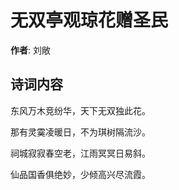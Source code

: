 # 无双亭观琼花赠圣民

**作者**: 刘敞

## 诗词内容

东风万木竞纷华，天下无双独此花。

那有灵霙凌暖日，不为琪树隔流沙。

祠城寂寂春空老，江雨冥冥日易斜。

仙品国香俱绝妙，少倾高兴尽流霞。

